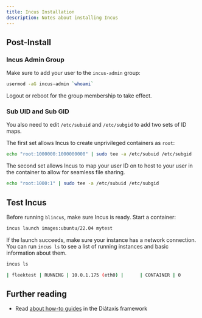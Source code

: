 ```yaml
---
title: Incus Installation
description: Notes about installing Incus
---
```


## Post-Install

### Incus Admin Group

Make sure to add your user to the `incus-admin` group:

```bash
usermod -aG incus-admin `whoami`
```

Logout or reboot for the group membership to take effect.

### Sub UID and Sub GID

You also need to edit `/etc/subuid` and `/etc/subgid` to add two sets of ID maps.

The first set allows Incus to create unprivileged containers as `root`:

```bash
echo "root:1000000:1000000000" | sudo tee -a /etc/subuid /etc/subgid
```

The second set allows Incus to map your user ID on to host to your user in the container to allow for seamless file sharing.

```bash
echo "root:1000:1" | sudo tee -a /etc/subuid /etc/subgid
```

## Test Incus

Before running `blincus`, make sure Incus is ready. Start a container:

```bash
incus launch images:ubuntu/22.04 mytest 
```

If the launch succeeds, make sure your instance has a network connection. You can run `incus ls` to see a list of running instances and basic information about them.

```bash
incus ls

| fleektest | RUNNING | 10.0.1.175 (eth0) |      | CONTAINER | 0         |
```

## Further reading

- Read [about how-to guides](https://diataxis.fr/how-to-guides/) in the Diátaxis framework
